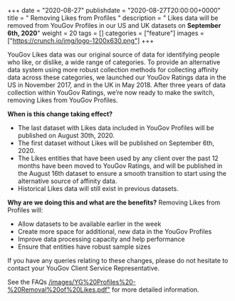 +++
date = "2020-08-27"
publishdate = "2020-08-27T20:00:00+0000"
title = " Removing Likes from Profiles "
description = " Likes data will be removed from YouGov Profiles in our US and UK datasets on **September 6th, 2020**"
weight = 20
tags = []
categories = ["feature"]
images = ["https://crunch.io/img/logo-1200x630.png"]
+++


YouGov Likes data was our original source of data for identifying people who like, or dislike, a wide range of categories. To provide an alternative data system using more robust collection methods for collecting affinity data across these categories, we launched our YouGov Ratings data in the US in November 2017, and in the UK in May 2018. After three years of data collection within YouGov Ratings, we’re now ready to make the switch, removing Likes from YouGov Profiles.


**When is this change taking effect?** 
- The last dataset with Likes data included in YouGov Profiles will be published on August 30th, 2020. 
- The first dataset without Likes will be published on September 6th, 2020.
- The Likes entities that have been used by any client over the past 12 months have been moved to YouGov Ratings, and will be published in the August 16th dataset to ensure a smooth transition to start using the alternative source of affinity data.
- Historical Likes data will still exist in previous datasets.

**Why are we doing this and what are the benefits?**
Removing Likes from Profiles will:
- Allow datasets to be available earlier in the week
- Create more space for additional, new data in the YouGov Profiles
- Improve data processing capacity and help performance 
- Ensure that entities have robust sample sizes

If you have any queries relating to these changes, please do not hesitate to contact your YouGov Client Service Representative. 

See the FAQs [/images/YG%20Profiles%20-%20Removal%20of%20Likes.pdf"](here) for more detailed information.
